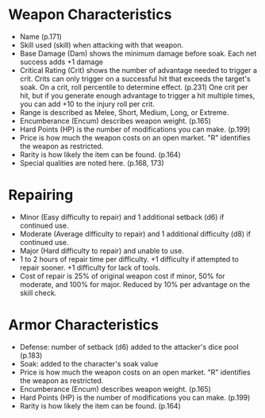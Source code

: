 # Weapon Characteristics
- Name (p.171)
- Skill used (skill) when attacking with that weapon.
- Base Damage (Dam) shows the minimum damage before soak. Each net success adds +1 damage
- Critical Rating (Crit) shows the number of advantage needed to trigger a crit. Crits can only trigger on a successful hit that exceeds the target's soak. On a crit, roll percentile to determine effect. (p.231) One crit per hit, but if you generate enough advantage to trigger a hit multiple times, you can add +10 to the injury roll per crit.
- Range is described as Melee, Short, Medium, Long, or Extreme.
- Encumberance (Encum) describes weapon weight. (p.165)
- Hard Points (HP) is the number of modifications you can make. (p.199)
- Price is how much the weapon costs on an open market. "R" identifies the weapon as restricted.
- Rarity is how likely the item can be found. (p.164)
- Special qualities are noted here. (p.168, 173)

# Repairing
- Minor (Easy difficulty to repair) and 1 additional setback (d6) if continued use.
- Moderate (Average difficulty to repair) and 1 additional difficulty (d8) if continued use.
- Major (Hard difficulty to repair) and unable to use.
- 1 to 2 hours of repair time per difficulty. +1 difficulty if attempted to repair sooner. +1 difficulty for lack of tools.
- Cost of repair is 25% of original weapon cost if minor, 50% for moderate, and 100% for major. Reduced by 10% per advantage on the skill check.

# Armor Characteristics
- Defense: number of setback (d6) added to the attacker's dice pool (p.183)
- Soak: added to the character's soak value 
- Price is how much the weapon costs on an open market. "R" identifies the weapon as restricted.
- Encumberance (Encum) describes weapon weight. (p.165)
- Hard Points (HP) is the number of modifications you can make. (p.199)
- Rarity is how likely the item can be found. (p.164)